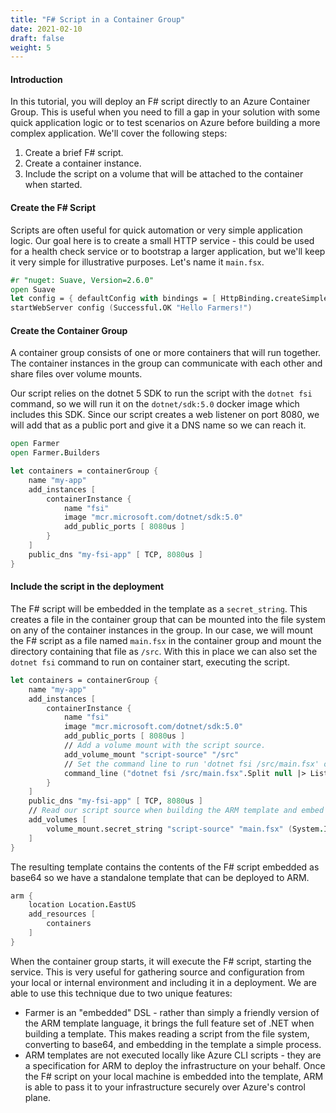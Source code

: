 ```yaml
---
title: "F# Script in a Container Group"
date: 2021-02-10
draft: false
weight: 5
---
```


#### Introduction

In this tutorial, you will deploy an F# script directly to an Azure Container Group. This is useful when you need to fill a gap in your solution with some quick application logic or to test scenarios on Azure before building a more complex application. We'll cover the following steps:

1. Create a brief F# script.
1. Create a container instance.
1. Include the script on a volume that will be attached to the container when started.

#### Create the F# Script

Scripts are often useful for quick automation or very simple application logic. Our goal here is to create a small HTTP service - this could be used for a health check service or to bootstrap a larger application, but we'll keep it very simple for illustrative purposes. Let's name it `main.fsx`.

```fsharp
#r "nuget: Suave, Version=2.6.0"
open Suave
let config = { defaultConfig with bindings = [ HttpBinding.createSimple HTTP "0.0.0.0" 8080 ] }
startWebServer config (Successful.OK "Hello Farmers!")
```

#### Create the Container Group

A container group consists of one or more containers that will run together. The container instances in the group can communicate with each other and share files over volume mounts.

Our script relies on the dotnet 5 SDK to run the script with the `dotnet fsi` command, so we will run it on the `dotnet/sdk:5.0` docker image which includes this SDK. Since our script creates a web listener on port 8080, we will add that as a public port and give it a DNS name so we can reach it.

```fsharp
open Farmer
open Farmer.Builders

let containers = containerGroup {
    name "my-app"
    add_instances [
        containerInstance {
            name "fsi"
            image "mcr.microsoft.com/dotnet/sdk:5.0"
            add_public_ports [ 8080us ]
        }
    ]
    public_dns "my-fsi-app" [ TCP, 8080us ]
}
```

#### Include the script in the deployment

The F# script will be embedded in the template as a `secret_string`. This creates a file in the container group that can be mounted into the file system on any of the container instances in the group. In our case, we will mount the F# script as a file named `main.fsx` in the container group and mount the directory containing that file as `/src`. With this in place we can also set the `dotnet fsi` command to run on container start, executing the script.

```fsharp
let containers = containerGroup {
    name "my-app"
    add_instances [
        containerInstance {
            name "fsi"
            image "mcr.microsoft.com/dotnet/sdk:5.0"
            add_public_ports [ 8080us ]
            // Add a volume mount with the script source.
            add_volume_mount "script-source" "/src"
            // Set the command line to run 'dotnet fsi /src/main.fsx' on startup
            command_line ("dotnet fsi /src/main.fsx".Split null |> List.ofArray)
        }
    ]
    public_dns "my-fsi-app" [ TCP, 8080us ]
    // Read our script source when building the ARM template and embed it into the template as a secret string volume mount to attach to the container group.
    add_volumes [
        volume_mount.secret_string "script-source" "main.fsx" (System.IO.File.ReadAllText "main.fsx")
    ]
}
```

The resulting template contains the contents of the F# script embedded as base64 so we have a standalone template that can be deployed to ARM.

```fsharp
arm {
    location Location.EastUS
    add_resources [
        containers
    ]
}
```

When the container group starts, it will execute the F# script, starting the service. This is very useful for gathering source and configuration from your local or internal environment and including it in a deployment. We are able to use this technique due to two unique features:

* Farmer is an "embedded" DSL - rather than simply a friendly version of the ARM template language, it brings the full feature set of .NET when building a template. This makes reading a script from the file system, converting to base64, and embedding in the template a simple process.
* ARM templates are not executed locally like Azure CLI scripts - they are a specification for ARM to deploy the infrastructure on your behalf. Once the F# script on your local machine is embedded into the template, ARM is able to pass it to your infrastructure securely over Azure's control plane.
